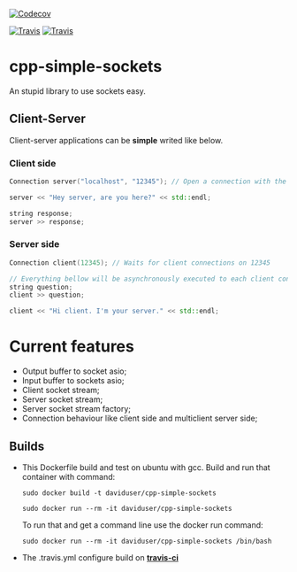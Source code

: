 [![Codecov](https://img.shields.io/codecov/c/github/DavidUser/cpp-simple-sockets.svg)](https://codecov.io/gh/DavidUser/cpp-simple-sockets/)

[![Travis](https://img.shields.io/travis/DavidUser/cpp-simple-sockets.svg?maxAge=3600&label=build:%20GCC%205%20|%20C%2b%2b17%20)](https://travis-ci.org/DavidUser/cpp-simple-sockets)
[![Travis](https://img.shields.io/travis/DavidUser/cpp-simple-sockets.svg?maxAge=3600&label=build:%20Clang%203.3%20|%20C%2b%2b17%20)](https://travis-ci.org/DavidUser/cpp-simple-sockets)

# cpp-simple-sockets
An stupid library to use sockets easy. 

## Client-Server
Client-server applications can be **simple** writed like below.

### Client side

```c++
Connection server("localhost", "12345"); // Open a connection with the server.

server << "Hey server, are you here?" << std::endl; 

string response;
server >> response;
```

### Server side

```c++
Connection client(12345); // Waits for client connections on 12345

// Everything bellow will be asynchronously executed to each client connected.
string question;
client >> question;

client << "Hi client. I'm your server." << std::endl;
```


# Current features
* Output buffer to socket asio;
* Input buffer to sockets asio;
* Client socket stream;
* Server socket stream;
* Server socket stream factory;
* Connection behaviour like client side and multiclient server side;

## Builds
* This Dockerfile build and test on ubuntu with gcc.
    Build and run that container with command:

    ```
    sudo docker build -t daviduser/cpp-simple-sockets

    sudo docker run --rm -it daviduser/cpp-simple-sockets
    ```
    To run that and get a command line use the docker run command:

    ```
    sudo docker run --rm -it daviduser/cpp-simple-sockets /bin/bash

    ```
* The .travis.yml configure build on [**travis-ci**](https://travis-ci.org/DavidUser/cpp-simple-sockets)


